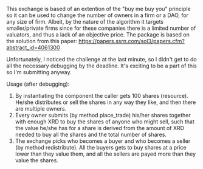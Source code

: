 This exchange is based of an extention of the "buy me buy you" principle so it can be used to change the number of owners in a firm or a DAO, for any size of firm. Albeit, by the nature of the algorithm it targets smaller/private firms since for these companies there is a limited number of valuators, and thus a lack of an objective price.
The package is based on the solution from this paper:
https://papers.ssrn.com/sol3/papers.cfm?abstract_id=4061300

Unfortunately, I noticed the challenge at the last minute, so I didn't get to do all the necessary debugging by the deadline.
It's exciting to be a part of this so I'm submitting anyway.

Usage (after debugging):
1) By instantiating the component the caller gets 100 shares (resource). 
He/she distributes or sell the shares in any way they like, and then there are multiple owners.
2) Every owner submits (by method place_trade) his/her shares together with enough XRD to buy the shares of anyone who might sell, such that the value he/she has for a share is derived from the amount of XRD needed to buy all the shares and the total number of shares.
3) The exchange picks who becomes a buyer and who becomes a seller (by method redistribute).
All the buyers gets to buy shares at a price lower than they value them, and all the sellers are payed more than they value the shares.
